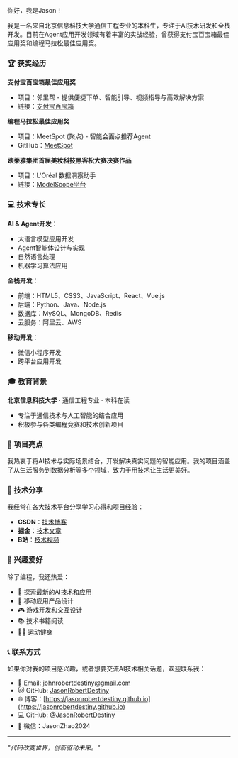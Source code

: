 你好，我是Jason！

我是一名来自北京信息科技大学通信工程专业的本科生，专注于AI技术研发和全栈开发。目前在Agent应用开发领域有着丰富的实战经验，曾获得支付宝百宝箱最佳应用奖和编程马拉松最佳应用奖。

### 🏆 获奖经历

**支付宝百宝箱最佳应用奖**
- 项目：邻里帮 - 提供便捷下单、智能引导、视频指导与高效解决方案
- 链接：[支付宝百宝箱](https://tbox.alipay.com/pro/share/202412APTgpY00193418?platform=WebService)

**编程马拉松最佳应用奖**
- 项目：MeetSpot (聚点) - 智能会面点推荐Agent
- GitHub：[MeetSpot](https://github.com/JasonRobertDestiny/MeetSpot)

**欧莱雅集团首届美妆科技黑客松大赛决赛作品**
- 项目：L'Oréal 数据洞察助手
- 链接：[ModelScope平台](https://www.modelscope.cn/studios/JasonRobert/loreal-insight-agent/summary)

### 💻 技术专长

**AI & Agent开发**：
- 大语言模型应用开发
- Agent智能体设计与实现
- 自然语言处理
- 机器学习算法应用

**全栈开发**：
- 前端：HTML5、CSS3、JavaScript、React、Vue.js
- 后端：Python、Java、Node.js
- 数据库：MySQL、MongoDB、Redis
- 云服务：阿里云、AWS

**移动开发**：
- 微信小程序开发
- 跨平台应用开发

### 🎓 教育背景

**北京信息科技大学** · 通信工程专业 · 本科在读
- 专注于通信技术与人工智能的结合应用
- 积极参与各类编程竞赛和技术创新项目

### 🚀 项目亮点

我热衷于将AI技术与实际场景结合，开发解决真实问题的智能应用。我的项目涵盖了从生活服务到数据分析等多个领域，致力于用技术让生活更美好。

### 📖 技术分享

我经常在各大技术平台分享学习心得和项目经验：
- **CSDN**：[技术博客](https://blog.csdn.net/Soulrobert520)
- **掘金**：[技术文章](https://juejin.cn/user/2637056597039172)
- **B站**：[技术视频](https://space.bilibili.com/648236073)

### 🎯 兴趣爱好

除了编程，我还热爱：
- 🤖 探索最新的AI技术和应用
- 📱 移动应用产品设计
- 🎮 游戏开发和交互设计
- 📚 技术书籍阅读
- 🏃‍♂️ 运动健身

### 📞 联系方式

如果你对我的项目感兴趣，或者想要交流AI技术相关话题，欢迎联系我：

- 📧 Email: [johnrobertdestiny@gmail.com](mailto:johnrobertdestiny@gmail.com)
- 🐱 GitHub: [JasonRobertDestiny](https://github.com/JasonRobertDestiny)
- 🌐 博客：[https://jasonrobertdestiny.github.io](https://jasonrobertdestiny.github.io)
- 💻 GitHub: [@JasonRobertDestiny](https://github.com/JasonRobertDestiny)
- 📱 微信：JasonZhao2024

---

*"代码改变世界，创新驱动未来。"*
